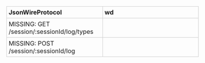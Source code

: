 <table class="wikitable">
<tbody>
<tr>
<td width="50%" style="border: 1px solid #ccc; padding: 5px;">
<strong>JsonWireProtocol</strong>
</td>
<td width="50%" style="border: 1px solid #ccc; padding: 5px;">
<strong>wd</strong>
</td>
</tr>
<tr>
<td style="border: 1px solid #ccc; padding: 5px;">
MISSING: GET /session/:sessionId/log/types
</td>
<td style="border: 1px solid #ccc; padding: 5px;">
<br>
</td>
</tr>
<tr>
<td style="border: 1px solid #ccc; padding: 5px;">
MISSING: POST /session/:sessionId/log
</td>
<td style="border: 1px solid #ccc; padding: 5px;">
<br>
</td>
</tr>
</tbody>
</table>
